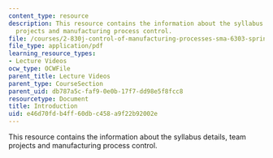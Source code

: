 ```yaml
---
content_type: resource
description: This resource contains the information about the syllabus details, team
  projects and manufacturing process control.
file: /courses/2-830j-control-of-manufacturing-processes-sma-6303-spring-2008/e46d70fdb4ff60dbc458a9f22b92002e_lecture1.pdf
file_type: application/pdf
learning_resource_types:
- Lecture Videos
ocw_type: OCWFile
parent_title: Lecture Videos
parent_type: CourseSection
parent_uid: db787a5c-faf9-0e0b-17f7-dd98e5f8fcc8
resourcetype: Document
title: Introduction
uid: e46d70fd-b4ff-60db-c458-a9f22b92002e
---
```

This resource contains the information about the syllabus details, team projects and manufacturing process control.

